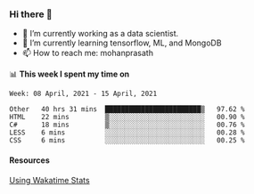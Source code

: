 ### Hi there 👋

- 🔭 I’m currently working as a data scientist.
- 🌱 I’m currently learning tensorflow, ML, and MongoDB
- 📫 How to reach me: mohanprasath

📊 **This week I spent my time on**
<!--START_SECTION:waka-->
```text
Week: 08 April, 2021 - 15 April, 2021

Other   40 hrs 31 mins  ████████████████████████▒   97.62 % 
HTML    22 mins         ▒░░░░░░░░░░░░░░░░░░░░░░░░   00.90 % 
C#      18 mins         ▒░░░░░░░░░░░░░░░░░░░░░░░░   00.76 % 
LESS    6 mins          ░░░░░░░░░░░░░░░░░░░░░░░░░   00.28 % 
CSS     6 mins          ░░░░░░░░░░░░░░░░░░░░░░░░░   00.25 % 
```
<!--END_SECTION:waka-->

#### Resources
[Using Wakatime Stats](https://github.com/marketplace/actions/waka-readme)
